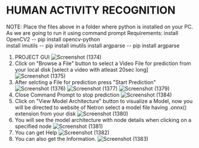 # HUMAN ACTIVITY RECOGNITION
NOTE: Place the files above in a folder where python is installed on your PC. As we are going to run it using command prompt
Requirements: 
install OpenCV2 -- pip install opencv-python  
install imutils -- pip install imutils 
install argparse -- pip install argparse 


1) PROJECT GUI
![Screenshot (1374)](https://user-images.githubusercontent.com/47757720/78571197-8f449580-7843-11ea-82eb-cb9bc0b595aa.png)
2) Click on "Browse a File" button to select a Video File for prediction from your local disk
[select a video with atleast 20sec long]
![Screenshot (1375)](https://user-images.githubusercontent.com/47757720/78569939-ecd7e280-7841-11ea-9f27-0b6b5a3098af.png)
3) After selcting a File for prediction press "Start Prediction"
![Screenshot (1376)](https://user-images.githubusercontent.com/47757720/78570055-13961900-7842-11ea-82ed-eae8d3ea81dc.png)
![Screenshot (1377)](https://user-images.githubusercontent.com/47757720/78570081-1c86ea80-7842-11ea-806e-c120b1569172.png)
![Screenshot (1379)](https://user-images.githubusercontent.com/47757720/78570098-23adf880-7842-11ea-9650-9c7f6ab84e35.png)
4) Close Command Prompt to stop prediction
![Screenshot (1384)](https://user-images.githubusercontent.com/47757720/78571245-99ff2a80-7843-11ea-9be3-ebb46823f28c.png)
5) Click on "View Model Architecture" button to visualize a Model, now you will be directed to website of Netron select a model file having .onnx() extension from your disk
![Screenshot (1380)](https://user-images.githubusercontent.com/47757720/78570109-2872ac80-7842-11ea-9d9d-dba972622740.png)
7) You will see the model architecture with node details when clicking on a specified node
![Screenshot (1381)](https://user-images.githubusercontent.com/47757720/78570123-2dcff700-7842-11ea-9c8d-6406bc4eae88.png)
8) You can get Help
![Screenshot (1382)](https://user-images.githubusercontent.com/47757720/78571219-94a1e000-7843-11ea-98a7-fd3362ccb9ce.png)
9) You can also get the Information.
![Screenshot (1383)](https://user-images.githubusercontent.com/47757720/78570151-37595f00-7842-11ea-9186-ae1d432f394a.png)
